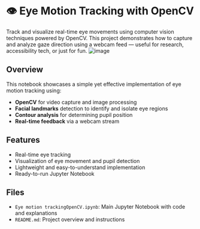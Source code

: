# 👁️ Eye Motion Tracking with OpenCV 

Track and visualize real-time eye movements using computer vision techniques powered by OpenCV. This project demonstrates how to capture and analyze gaze direction using a webcam feed — useful for research, accessibility tech, or just for fun.
![image](https://github.com/user-attachments/assets/8855abf3-2209-495b-bca3-533eebb3019d)




## Overview

This notebook showcases a simple yet effective implementation of eye motion tracking using:

- **OpenCV** for video capture and image processing
- **Facial landmarks** detection to identify and isolate eye regions
- **Contour analysis** for determining pupil position
- **Real-time feedback** via a webcam stream

## Features

- Real-time eye tracking
- Visualization of eye movement and pupil detection
- Lightweight and easy-to-understand implementation
- Ready-to-run Jupyter Notebook

## Files

- `Eye motion trackingOpenCV.ipynb`: Main Jupyter Notebook with code and explanations
- `README.md`: Project overview and instructions


